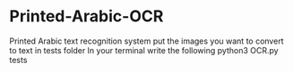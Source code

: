 # Printed-Arabic-OCR
Printed Arabic text recognition system
put the images you want to convert to text in tests folder
In your terminal write the following 
python3 OCR.py tests
